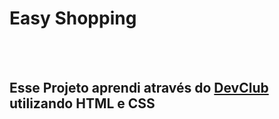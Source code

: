 <h1> Easy Shopping </h1>
<br>
<br>
<h2>Esse Projeto aprendi através do <a href="https://rodolfomori.com.br/devclub">DevClub</a> utilizando HTML e CSS</h2>

